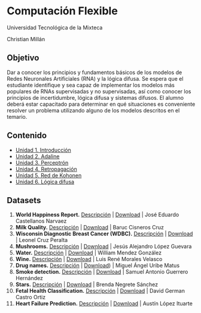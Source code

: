# Computación Flexible

Universidad Tecnológica de la Mixteca

Christian Millán

## Objetivo

Dar a conocer los principios y fundamentos básicos de los modelos de Redes Neuronales Artificiales (RNA) y la lógica difusa.
Se espera que el estudiante identifique y sea capaz de implementar los modelos más populares de RNAs supervisadas y no supervisadas, así como conocer los principios de incertidumbre, lógica difusa y sistemas difusos.
El alumno deberá estar capacitado para determinar en qué situaciones es conveniente resolver un problema utilizando alguno de los modelos descritos en el temario.

## Contenido

* [Unidad 1. Introducción](./L01-intro/README.md)
* [Unidad 2. Adaline](./L02-adaline/README.md)
* [Unidad 3. Perceptrón](./L03-perceptron/README.md)
* [Unidad 4. Retropagación](./L04-backpropagation/README.md)
* [Unidad 5. Red de Kohonen](./L05-som/README.md)
* [Unidad 6. Lógica difusa](./L06-fuzzy-logic/README.md)

## Datasets

1. **World Happiness Report.** [Descripción](./datasets/01-world_happiness_report/world_happiness_report.pdf)
| [Download](./datasets/01-world_happiness_report/)
| José Eduardo Castellanos Narvaez
2. **Milk Quality.** [Descripción](./datasets/02-milk-quality/milkQuality.md)
| [Download](https://www.kaggle.com/datasets/yrohit199/milk-quality)
| Baruc Cisneros Cruz
3. **Wisconsin Diagnostic Breast Cancer (WDBC).** [Descripción](./datasets/03-Wisconsin-Diagnostic-Breast-Cancer/winsconsin-breast-cancer.md)
| [Download](./../datasets/03-Wisconsin-Diagnostic-Breast-Cancer/breast-cancer-wisconsin.csv)
| Leonel Cruz Peralta
4. **Mushrooms.** [Descripción](https://github.com/Alejandro2000Lopez/Tarea-2_1-Dataset-Mushroom/blob/main/DataSet%20Mushroom.ipynb)
| [Download](https://github.com/Alejandro2000Lopez/Tarea-2_1-Dataset-Mushroom/blob/main/mushrooms.csv)
| Jesús Alejandro López Guevara
5. **Water.** [Descripción](./datasets/05-water/Water%20Datset.md)
| [Download](./datasets/05-water/water_potability.csv)
| William Mendez González
6. **Wine.** [Descripción](./datasets/06-wine/06-wine.md)
| [Download](https://archive.ics.uci.edu/ml/machine-learning-databases/wine/)
| Luis René Morales Velasco
7. **Drug names.** [Descripción](./07-drug-names/DATASET.md)
| [Download](./datasets/07-drug-names/dataset1/))
| Miguel Ángel Uribe Matus
8. **Smoke detection.** [Descripción](./datasets/08-smoke-detection/SmokeDetection.md)
| [Download](./datasets/08-smoke-detection/smoke_detection_iot.csv)
| Samuel Antonio Guerrero Hernández
9. **Stars.** [Descripción](./datasets/09-stars/estrellas.ipynb)
| [Download](./datasets/09-stars/estrellas.csv)
| Brenda Negrete Sánchez
10. **Fetal Health Classification.** [Descripción](./datasets/10-Fetal-Health-Classification/Fetal_Health_Classification.md)
| [Download](./datasets/10-Fetal-Health-Classification/fetal_health.csv)
| David German Castro Ortiz
11. **Heart Failure Prediction.** [Descripción](./datasets/11-heart-failure-prediction/heart-failure-prediction-dataset.ipynbd)
| [Download](https://www.kaggle.com/datasets/rithikkotha/heart-failure-clinical-records-dataset)
| Austín López Ituarte
